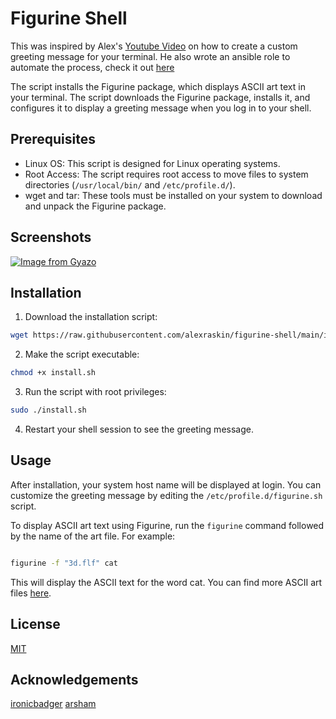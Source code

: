 # Figurine Shell

This was inspired by Alex's [Youtube Video](https://youtu.be/GPQ6k2GR17I?si=aThvA-4suKPz0HfJ) on how to create a custom greeting message for your terminal. He also wrote an ansible role to automate the process, check it out [here](https://github.com/ironicbadger/ansible-role-figurine)

The script installs the Figurine package, which displays ASCII art text in your terminal. The script downloads the Figurine package, installs it, and configures it to display a greeting message when you log in to your shell.

## Prerequisites

- Linux OS: This script is designed for Linux operating systems.
- Root Access: The script requires root access to move files to system directories (`/usr/local/bin/` and `/etc/profile.d/`).
- wget and tar: These tools must be installed on your system to download and unpack the Figurine package.

## Screenshots

[![Image from Gyazo](https://i.gyazo.com/492f779e3391efda8f32f4521d89437f.png)](https://gyazo.com/492f779e3391efda8f32f4521d89437f)

## Installation

1. Download the installation script:

```bash
wget https://raw.githubusercontent.com/alexraskin/figurine-shell/main/install.sh
```

2. Make the script executable:

```bash
chmod +x install.sh
```

3. Run the script with root privileges:

```bash
sudo ./install.sh 
```

4. Restart your shell session to see the greeting message.

## Usage

After installation, your system host name will be displayed at login. You can customize the greeting message by editing the `/etc/profile.d/figurine.sh` script.

To display ASCII art text using Figurine, run the `figurine` command followed by the name of the art file. For example:

```bash

figurine -f "3d.flf" cat
```

This will display the ASCII text for the word cat. You can find more ASCII art files [here](https://github.com/arsham/figurine/tree/master/figurine/fonts).

## License

[MIT](https://choosealicense.com/licenses/mit/)

## Acknowledgements

[ironicbadger](https://github.com/ironicbadger)
[arsham](https://github.com/arsham/figurine)
